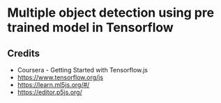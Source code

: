# Multiple object detection using pre trained model in Tensorflow

## Credits
- Coursera - Getting Started with Tensorflow.js
- https://www.tensorflow.org/js
- https://learn.ml5js.org/#/
- https://editor.p5js.org/
